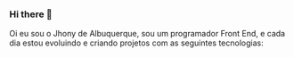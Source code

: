 ### Hi there 👋

Oi eu sou o Jhony de Albuquerque, sou um programador Front End, e cada dia estou evoluindo e criando projetos com as seguintes tecnologias:

